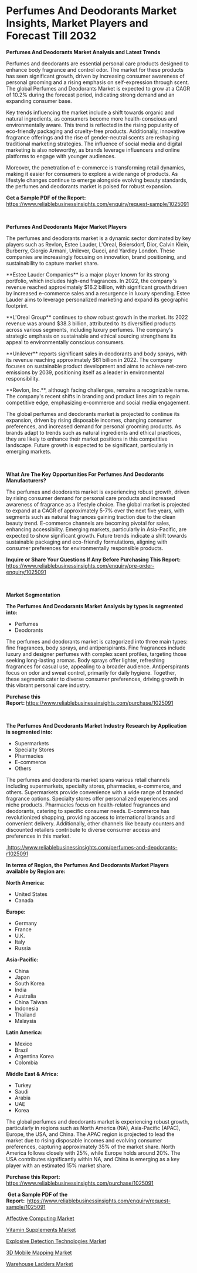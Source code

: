 <p><h1>Perfumes And Deodorants Market Insights, Market Players and Forecast Till 2032</h1></p><p><strong>Perfumes And Deodorants Market Analysis and Latest Trends</strong></p>
<p><p>Perfumes and deodorants are essential personal care products designed to enhance body fragrance and control odor. The market for these products has seen significant growth, driven by increasing consumer awareness of personal grooming and a rising emphasis on self-expression through scent. The global Perfumes and Deodorants Market is expected to grow at a CAGR of 10.2% during the forecast period, indicating strong demand and an expanding consumer base.</p><p>Key trends influencing the market include a shift towards organic and natural ingredients, as consumers become more health-conscious and environmentally aware. This trend is reflected in the rising popularity of eco-friendly packaging and cruelty-free products. Additionally, innovative fragrance offerings and the rise of gender-neutral scents are reshaping traditional marketing strategies. The influence of social media and digital marketing is also noteworthy, as brands leverage influencers and online platforms to engage with younger audiences.</p><p>Moreover, the penetration of e-commerce is transforming retail dynamics, making it easier for consumers to explore a wide range of products. As lifestyle changes continue to emerge alongside evolving beauty standards, the perfumes and deodorants market is poised for robust expansion.</p></p>
<p><strong>Get a Sample PDF of the Report:&nbsp;</strong> <a href="https://www.reliablebusinessinsights.com/enquiry/request-sample/1025091?utm_campaign=62&utm_medium=2&utm_source=Github&utm_content=ia&utm_term=06032025&utm_id=perfumes-and-deodorants">https://www.reliablebusinessinsights.com/enquiry/request-sample/1025091</a></p>
<p>&nbsp;</p>
<p><strong>Perfumes And Deodorants Major Market Players</strong></p>
<p><p>The perfumes and deodorants market is a dynamic sector dominated by key players such as Revlon, Estee Lauder, L'Oreal, Beiersdorf, Dior, Calvin Klein, Burberry, Giorgio Armani, Unilever, Gucci, and Yardley London. These companies are increasingly focusing on innovation, brand positioning, and sustainability to capture market share.</p><p>**Estee Lauder Companies** is a major player known for its strong portfolio, which includes high-end fragrances. In 2022, the company's revenue reached approximately $16.2 billion, with significant growth driven by increased e-commerce sales and a resurgence in luxury spending. Estee Lauder aims to leverage personalized marketing and expand its geographic footprint.</p><p>**L'Oreal Group** continues to show robust growth in the market. Its 2022 revenue was around $38.3 billion, attributed to its diversified products across various segments, including luxury perfumes. The company's strategic emphasis on sustainable and ethical sourcing strengthens its appeal to environmentally conscious consumers.</p><p>**Unilever** reports significant sales in deodorants and body sprays, with its revenue reaching approximately $61 billion in 2022. The company focuses on sustainable product development and aims to achieve net-zero emissions by 2039, positioning itself as a leader in environmental responsibility.</p><p>**Revlon, Inc.**, although facing challenges, remains a recognizable name. The company's recent shifts in branding and product lines aim to regain competitive edge, emphasizing e-commerce and social media engagement.</p><p>The global perfumes and deodorants market is projected to continue its expansion, driven by rising disposable incomes, changing consumer preferences, and increased demand for personal grooming products. As brands adapt to trends such as natural ingredients and ethical practices, they are likely to enhance their market positions in this competitive landscape. Future growth is expected to be significant, particularly in emerging markets.</p></p>
<p>&nbsp;</p>
<p><strong>What Are The Key Opportunities For Perfumes And Deodorants Manufacturers?</strong></p>
<p><p>The perfumes and deodorants market is experiencing robust growth, driven by rising consumer demand for personal care products and increased awareness of fragrance as a lifestyle choice. The global market is projected to expand at a CAGR of approximately 5-7% over the next five years, with segments such as natural fragrances gaining traction due to the clean beauty trend. E-commerce channels are becoming pivotal for sales, enhancing accessibility. Emerging markets, particularly in Asia-Pacific, are expected to show significant growth. Future trends indicate a shift towards sustainable packaging and eco-friendly formulations, aligning with consumer preferences for environmentally responsible products.</p></p>
<p><strong>Inquire or Share Your Questions If Any Before Purchasing This Report:</strong> <a href="https://www.reliablebusinessinsights.com/enquiry/pre-order-enquiry/1025091?utm_campaign=62&utm_medium=2&utm_source=Github&utm_content=ia&utm_term=06032025&utm_id=perfumes-and-deodorants">https://www.reliablebusinessinsights.com/enquiry/pre-order-enquiry/1025091</a></p>
<p>&nbsp;</p>
<p><strong>Market Segmentation</strong></p>
<p><strong>The Perfumes And Deodorants Market Analysis by types is segmented into:</strong></p>
<p><ul><li>Perfumes</li><li>Deodorants</li></ul></p>
<p><p>The perfumes and deodorants market is categorized into three main types: fine fragrances, body sprays, and antiperspirants. Fine fragrances include luxury and designer perfumes with complex scent profiles, targeting those seeking long-lasting aromas. Body sprays offer lighter, refreshing fragrances for casual use, appealing to a broader audience. Antiperspirants focus on odor and sweat control, primarily for daily hygiene. Together, these segments cater to diverse consumer preferences, driving growth in this vibrant personal care industry.</p></p>
<p><strong>Purchase this Report:&nbsp;</strong><a href="https://www.reliablebusinessinsights.com/purchase/1025091?utm_campaign=62&utm_medium=2&utm_source=Github&utm_content=ia&utm_term=06032025&utm_id=perfumes-and-deodorants">https://www.reliablebusinessinsights.com/purchase/1025091</a></p>
<p>&nbsp;</p>
<p><strong>The Perfumes And Deodorants Market Industry Research by Application is segmented into:</strong></p>
<p><ul><li>Supermarkets</li><li>Specialty Stores</li><li>Pharmacies</li><li>E-commerce</li><li>Others</li></ul></p>
<p><p>The perfumes and deodorants market spans various retail channels including supermarkets, specialty stores, pharmacies, e-commerce, and others. Supermarkets provide convenience with a wide range of branded fragrance options. Specialty stores offer personalized experiences and niche products. Pharmacies focus on health-related fragrances and deodorants, catering to specific consumer needs. E-commerce has revolutionized shopping, providing access to international brands and convenient delivery. Additionally, other channels like beauty counters and discounted retailers contribute to diverse consumer access and preferences in this market.</p></p>
<p><a href="https://www.reliablebusinessinsights.com/perfumes-and-deodorants-r1025091?utm_campaign=62&utm_medium=2&utm_source=Github&utm_content=ia&utm_term=06032025&utm_id=perfumes-and-deodorants">&nbsp;https://www.reliablebusinessinsights.com/perfumes-and-deodorants-r1025091</a></p>
<p><strong>In terms of Region, the Perfumes And Deodorants Market Players available by Region are:</strong></p>
<p>
    <p> <strong> North America: </strong>
        <ul>
            <li>United States</li>
            <li>Canada</li>
        </ul>
        </p> 
    <p> <strong> Europe: </strong>
        <ul>
            <li>Germany</li>
            <li>France</li>
            <li>U.K.</li>
            <li>Italy</li>
            <li>Russia</li>
        </ul>
        </p> 
    <p> <strong> Asia-Pacific: </strong>
        <ul>
            <li>China</li>
            <li>Japan</li>
            <li>South Korea</li>
            <li>India</li>
            <li>Australia</li>
            <li>China Taiwan</li>
            <li>Indonesia</li>
            <li>Thailand</li>
            <li>Malaysia</li>
        </ul>
        </p> 
    <p> <strong> Latin America: </strong>
        <ul>
            <li>Mexico</li>
            <li>Brazil</li>
            <li>Argentina Korea</li>
            <li>Colombia</li>
        </ul>
        </p> 
    <p> <strong> Middle East & Africa: </strong>
        <ul>
            <li>Turkey</li>
            <li>Saudi</li>
            <li>Arabia</li>
            <li>UAE</li>
            <li>Korea</li>
        </ul>
    </p>
    </p>
<p><p>The global perfumes and deodorants market is experiencing robust growth, particularly in regions such as North America (NA), Asia-Pacific (APAC), Europe, the USA, and China. The APAC region is projected to lead the market due to rising disposable incomes and evolving consumer preferences, capturing approximately 35% of the market share. North America follows closely with 25%, while Europe holds around 20%. The USA contributes significantly within NA, and China is emerging as a key player with an estimated 15% market share.</p></p>
<p><strong>Purchase this Report: </strong><a href="https://www.reliablebusinessinsights.com/purchase/1025091?utm_campaign=62&utm_medium=2&utm_source=Github&utm_content=ia&utm_term=06032025&utm_id=perfumes-and-deodorants">https://www.reliablebusinessinsights.com/purchase/1025091</a></p>
<p>&nbsp;<strong>Get a Sample PDF of the Report:&nbsp;&nbsp;</strong><a href="https://www.reliablebusinessinsights.com/enquiry/request-sample/1025091?utm_campaign=62&utm_medium=2&utm_source=Github&utm_content=ia&utm_term=06032025&utm_id=perfumes-and-deodorants">https://www.reliablebusinessinsights.com/enquiry/request-sample/1025091</a></p>
<p><strong></strong></p>
<p><p><a href="https://github.com/ogbadujonito22/Market-Research-Report-List-1/blob/main/affective-computing-market.md?utm_campaign=62&utm_medium=2&utm_source=Github&utm_content=ia&utm_term=06032025&utm_id=perfumes-and-deodorants">Affective Computing Market</a></p><p><a href="https://github.com/pichuaadh0/Market-Research-Report-List-1/blob/main/vitamin-supplements-market.md?utm_campaign=62&utm_medium=2&utm_source=Github&utm_content=ia&utm_term=06032025&utm_id=perfumes-and-deodorants">Vitamin Supplements Market</a></p><p><a href="https://github.com/lemiranajd/Market-Research-Report-List-1/blob/main/explosive-detection-technologies-market.md?utm_campaign=62&utm_medium=2&utm_source=Github&utm_content=ia&utm_term=06032025&utm_id=perfumes-and-deodorants">Explosive Detection Technologies Market</a></p><p><a href="https://github.com/dovbusmrking/Market-Research-Report-List-1/blob/main/3d-mobile-mapping-market.md?utm_campaign=62&utm_medium=2&utm_source=Github&utm_content=ia&utm_term=06032025&utm_id=perfumes-and-deodorants">3D Mobile Mapping Market</a></p><p><a href="https://github.com/ghimergela93/Market-Research-Report-List-1/blob/main/warehouse-ladders-market.md?utm_campaign=62&utm_medium=2&utm_source=Github&utm_content=ia&utm_term=06032025&utm_id=perfumes-and-deodorants">Warehouse Ladders Market</a></p></p>